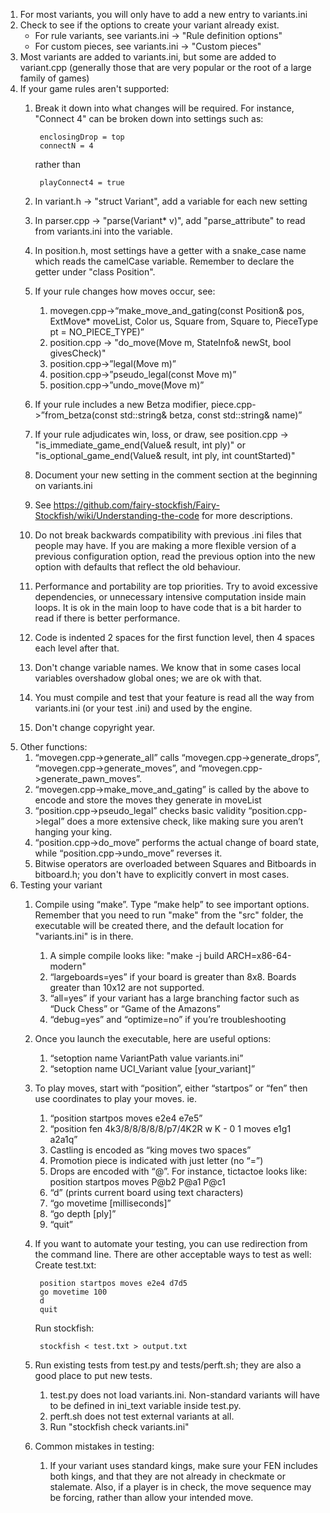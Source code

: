 1. For most variants, you will only have to add a new entry to variants.ini
2. Check to see if the options to create your variant already exist.
   * For rule variants, see variants.ini -> "Rule definition options"
   * For custom pieces, see variants.ini -> "Custom pieces"
3. Most variants are added to variants.ini, but some are added to variant.cpp (generally those that are very popular or the root of a large family of games)
4. If your game rules aren't supported:
    1. Break it down into what changes will be required. For instance, "Connect 4" can be broken down into settings such as:
      
            enclosingDrop = top
            connectN = 4

        rather than

            playConnect4 = true

    2. In variant.h -> "struct Variant", add a variable for each new setting
    3. In parser.cpp -> "parse(Variant* v)", add "parse_attribute" to read from variants.ini into the variable.
    4. In position.h, most settings have a getter with a snake_case name which reads the camelCase variable. Remember to declare the getter under "class Position".
    5. If your rule changes how moves occur, see:
        1. movegen.cpp->“make_move_and_gating(const Position& pos, ExtMove* moveList, Color us, Square from, Square to, PieceType pt = NO_PIECE_TYPE)”
        2. position.cpp -> "do_move(Move m, StateInfo& newSt, bool givesCheck)"
        3. position.cpp->”legal(Move m)”
        4. position.cpp->”pseudo_legal(const Move m)”
        5. position.cpp->”undo_move(Move m)”
    6. If your rule includes a new Betza modifier, piece.cpp->”from_betza(const std::string& betza, const std::string& name)”
    7. If your rule adjudicates win, loss, or draw, see position.cpp -> "is_immediate_game_end(Value& result, int ply)" or "is_optional_game_end(Value& result, int ply, int countStarted)"
    8. Document your new setting in the comment section at the beginning on variants.ini
    9. See https://github.com/fairy-stockfish/Fairy-Stockfish/wiki/Understanding-the-code for more descriptions.
    10. Do not break backwards compatibility with previous .ini files that people may have. If you are making a more flexible version of a previous configuration option, read the previous option into the new option with defaults that reflect the old behaviour.
    11. Performance and portability are top priorities. Try to avoid excessive dependencies, or unnecessary intensive computation inside main loops. It is ok in the main loop to have code that is a bit harder to read if there is better performance.
    12. Code is indented 2 spaces for the first function level, then 4 spaces each level after that.
    13. Don't change variable names. We know that in some cases local variables overshadow global ones; we are ok with that.
    14. You must compile and test that your feature is read all the way from variants.ini (or your test .ini) and used by the engine.
    15. Don't change copyright year.
5. Other functions:
    1. “movegen.cpp->generate_all” calls “movegen.cpp->generate_drops”, “movegen.cpp->generate_moves”, and “movegen.cpp->generate_pawn_moves”.
    2. “movegen.cpp->make_move_and_gating” is called by the above to encode and store the moves they generate in moveList
    3. “position.cpp->pseudo_legal” checks basic validity “position.cpp->legal” does a more extensive check, like making sure you aren’t hanging your king.
    4. “position.cpp->do_move” performs the actual change of board state, while “position.cpp->undo_move” reverses it.
    5. Bitwise operators are overloaded between Squares and Bitboards in bitboard.h; you don't have to explicitly convert in most cases.
6. Testing your variant
    1. Compile using “make”. Type “make help” to see important options. Remember that you need to run "make" from the "src" folder, the executable will be created there, and the default location for "variants.ini" is in there.
        1. A simple compile looks like: "make -j build ARCH=x86-64-modern"
        2. “largeboards=yes” if your board is greater than 8x8. Boards greater than 10x12 are not supported.
        3. “all=yes” if your variant has a large branching factor such as “Duck Chess” or “Game of the Amazons”
        4. “debug=yes” and “optimize=no” if you’re troubleshooting
    2. Once you launch the executable, here are useful options:
        1. “setoption name VariantPath value variants.ini”
        2. “setoption name UCI_Variant value [your_variant]”
    3. To play moves, start with “position”, either “startpos” or “fen” then use coordinates to play your moves. ie.
        1. “position startpos moves e2e4 e7e5”
        2. “position fen 4k3/8/8/8/8/8/p7/4K2R w K - 0 1 moves e1g1 a2a1q”
        3. Castling is encoded as “king moves two spaces”
        4. Promotion piece is indicated with just letter (no “=”)
        5. Drops are encoded with “@”. For instance, tictactoe looks like:
            position startpos moves P@b2 P@a1 P@c1
        6. “d” (prints current board using text characters)
        7. “go movetime [milliseconds]”
        8. “go depth [ply]”
        9. “quit”
    4. If you want to automate your testing, you can use redirection from the command line. There are other acceptable ways to test as well: 
        Create test.txt:

            position startpos moves e2e4 d7d5
            go movetime 100
            d
            quit

        Run stockfish:

            stockfish < test.txt > output.txt
    5. Run existing tests from test.py and tests/perft.sh; they are also a good place to put new tests.
        1. test.py does not load variants.ini. Non-standard variants will have to be defined in ini_text variable inside test.py.
        2. perft.sh does not test external variants at all.
        3. Run "stockfish check variants.ini"
    6. Common mistakes in testing:
        1. If your variant uses standard kings, make sure your FEN includes both kings, and that they are not already in checkmate or stalemate. Also, if a player is in check, the move sequence may be forcing, rather than allow your intended move.

